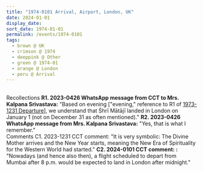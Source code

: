 ```yaml
---
title: "1974-0101 Arrival, Airport, London, UK"
date: 2024-01-01
display_date: 
sort_date: 1974-01-01
permalink: /events/1974-0101
tags:
  - brown @ UK
  - crimson @ 1974
  - deeppink @ Other
  - green @ 1974-01
  - orange @ London
  - peru @ Arrival
---
```


<br>

<wave-list>
  <list-title color="DarkSeaGreen" width="65"> Recollections</list-title>
  <list-item color="BlanchedAlmond"  width="250"><b>R1. 2023-0426 WhatsApp message from CCT to Mrs. Kalpana Srivastava:</b> "Based on evening ["evening," reference to R1 of <a href="https://seven-teams.github.io/events/1973-1231">1973-1231 Departure</a>], we understand that Śhrī Mātājī landed in London on January 1 (not on December 31 as often mentioned)."</list-item>
  <list-item color="BlanchedAlmond"  width="250"><b>R2. 2023-0426 WhatsApp message from Mrs. Kalpana Srivastava:</b> "Yes, that is what I remember."</list-item>
</wave-list>

<br>

<wave-list>
  <list-title color="green" width="60">Comments</list-title>
  <list-item color="BlanchedAlmond"  width="250">C1. 2023-1231 CCT comment: "It is very symbolic: The Divine Mother arrives and the New Year starts, meaning the New Era of Spirituality for the Western World had started."</list-item>
  <list-item color="Lavender" width="250"><b>C2. 2024-0101 CCT comment: :</b> "Nowadays (and hence also then), a flight scheduled to depart from Mumbai after 8 p.m. would be expected to land in London after midnight."</list-item>
</wave-list>